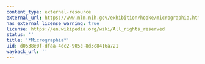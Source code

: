 ```yaml
---
content_type: external-resource
external_url: https://www.nlm.nih.gov/exhibition/hooke/micrographia.html
has_external_license_warning: true
license: https://en.wikipedia.org/wiki/All_rights_reserved
status: ''
title: '*Micrographia*'
uid: d0538e0f-dfaa-4dc2-905c-8d3c8416a721
wayback_url: ''
---
```

